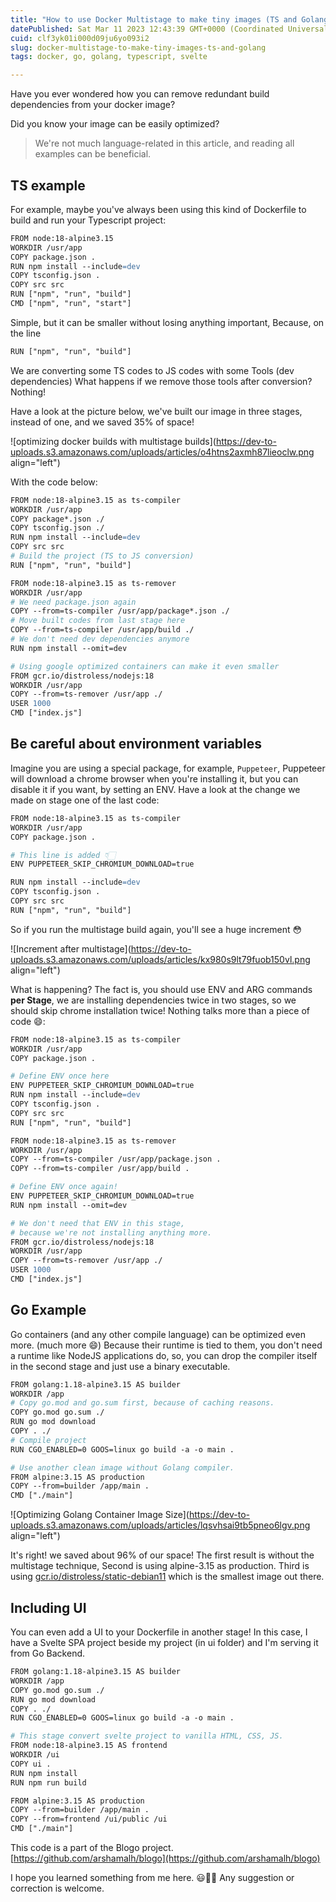 ```yaml
---
title: "How to use Docker Multistage to make tiny images (TS and Golang)"
datePublished: Sat Mar 11 2023 12:43:39 GMT+0000 (Coordinated Universal Time)
cuid: clf3yk01i000d09ju6yo093i2
slug: docker-multistage-to-make-tiny-images-ts-and-golang
tags: docker, go, golang, typescript, svelte

---
```


Have you ever wondered how you can remove redundant build dependencies from your docker image?

Did you know your image can be easily optimized?

> We're not much language-related in this article, and reading all examples can be beneficial.

## TS example

For example, maybe you've always been using this kind of Dockerfile to build and run your Typescript project:

```apache
FROM node:18-alpine3.15
WORKDIR /usr/app
COPY package.json .
RUN npm install --include=dev
COPY tsconfig.json .
COPY src src
RUN ["npm", "run", "build"]
CMD ["npm", "run", "start"]
```

Simple, but it can be smaller without losing anything important, Because, on the line

```apache
RUN ["npm", "run", "build"]
```

We are converting some TS codes to JS codes with some Tools (dev dependencies) What happens if we remove those tools after conversion? Nothing!

Have a look at the picture below, we've built our image in three stages, instead of one, and we saved 35% of space!

![optimizing docker builds with multistage builds](https://dev-to-uploads.s3.amazonaws.com/uploads/articles/o4htns2axmh87lieoclw.png align="left")

With the code below:

```apache
FROM node:18-alpine3.15 as ts-compiler
WORKDIR /usr/app
COPY package*.json ./
COPY tsconfig.json ./
RUN npm install --include=dev
COPY src src
# Build the project (TS to JS conversion)
RUN ["npm", "run", "build"]

FROM node:18-alpine3.15 as ts-remover
WORKDIR /usr/app
# We need package.json again
COPY --from=ts-compiler /usr/app/package*.json ./
# Move built codes from last stage here
COPY --from=ts-compiler /usr/app/build ./
# We don't need dev dependencies anymore
RUN npm install --omit=dev

# Using google optimized containers can make it even smaller
FROM gcr.io/distroless/nodejs:18
WORKDIR /usr/app
COPY --from=ts-remover /usr/app ./
USER 1000
CMD ["index.js"]
```

## Be careful about environment variables

Imagine you are using a special package, for example, `Puppeteer`, Puppeteer will download a chrome browser when you're installing it, but you can disable it if you want, by setting an ENV. Have a look at the change we made on stage one of the last code:

```apache
FROM node:18-alpine3.15 as ts-compiler
WORKDIR /usr/app
COPY package.json .

# This line is added 👇🏻
ENV PUPPETEER_SKIP_CHROMIUM_DOWNLOAD=true

RUN npm install --include=dev
COPY tsconfig.json .
COPY src src
RUN ["npm", "run", "build"]
```

So if you run the multistage build again, you'll see a huge increment 😳

![Increment after multistage](https://dev-to-uploads.s3.amazonaws.com/uploads/articles/kx980s9lt79fuob150vl.png align="left")

What is happening? The fact is, you should use ENV and ARG commands **per Stage**, we are installing dependencies twice in two stages, so we should skip chrome installation twice! Nothing talks more than a piece of code 😄:

```apache
FROM node:18-alpine3.15 as ts-compiler
WORKDIR /usr/app
COPY package.json .

# Define ENV once here
ENV PUPPETEER_SKIP_CHROMIUM_DOWNLOAD=true
RUN npm install --include=dev
COPY tsconfig.json .
COPY src src
RUN ["npm", "run", "build"]

FROM node:18-alpine3.15 as ts-remover
WORKDIR /usr/app
COPY --from=ts-compiler /usr/app/package.json .
COPY --from=ts-compiler /usr/app/build .

# Define ENV once again!
ENV PUPPETEER_SKIP_CHROMIUM_DOWNLOAD=true
RUN npm install --omit=dev

# We don't need that ENV in this stage, 
# because we're not installing anything more.
FROM gcr.io/distroless/nodejs:18
WORKDIR /usr/app
COPY --from=ts-remover /usr/app ./
USER 1000
CMD ["index.js"]
```

## Go Example

Go containers (and any other compile language) can be optimized even more. (much more 😄) Because their runtime is tied to them, you don't need a runtime like NodeJS applications do, so, you can drop the compiler itself in the second stage and just use a binary executable.

```apache
FROM golang:1.18-alpine3.15 AS builder
WORKDIR /app
# Copy go.mod and go.sum first, because of caching reasons.
COPY go.mod go.sum ./
RUN go mod download
COPY . ./
# Compile project
RUN CGO_ENABLED=0 GOOS=linux go build -a -o main .

# Use another clean image without Golang compiler.
FROM alpine:3.15 AS production
COPY --from=builder /app/main .
CMD ["./main"]
```

![Optimizing Golang Container Image Size](https://dev-to-uploads.s3.amazonaws.com/uploads/articles/lqsvhsai9tb5pneo6lgv.png align="left")

It's right! we saved about 96% of our space! The first result is without the multistage technique, Second is using alpine-3.15 as production. Third is using [gcr.io/distroless/static-debian11](http://gcr.io/distroless/static-debian11) which is the smallest image out there.

## Including UI

You can even add a UI to your Dockerfile in another stage! In this case, I have a Svelte SPA project beside my project (in ui folder) and I'm serving it from Go Backend.

```apache
FROM golang:1.18-alpine3.15 AS builder
WORKDIR /app
COPY go.mod go.sum ./
RUN go mod download
COPY . ./
RUN CGO_ENABLED=0 GOOS=linux go build -a -o main .

# This stage convert svelte project to vanilla HTML, CSS, JS.
FROM node:18-alpine3.15 AS frontend
WORKDIR /ui
COPY ui .
RUN npm install
RUN npm run build

FROM alpine:3.15 AS production
COPY --from=builder /app/main .
COPY --from=frontend /ui/public /ui
CMD ["./main"]
```

This code is a part of the Blogo project. [https://github.com/arshamalh/blogo](https://github.com/arshamalh/blogo)

I hope you learned something from me here. 😃✌🏻 Any suggestion or correction is welcome.
